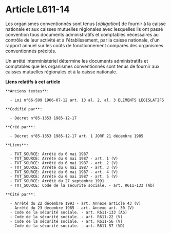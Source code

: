 # Article L611-14

Les organismes conventionnés sont tenus [*obligation*] de fournir à la caisse nationale et aux caisses mutuelles régionales
avec lesquelles ils ont passé convention tous documents administratifs et comptables nécessaires au contrôle de leur activité
et à l'établissement, par la caisse nationale, d'un rapport annuel sur les coûts de fonctionnement comparés des organismes
conventionnés précités. 

Un arrêté interministériel détermine les documents administratifs et comptables que les organismes conventionnés sont tenus
de fournir aux caisses mutuelles régionales et à la caisse nationale.

**Liens relatifs à cet article**

	**Anciens textes**:

	  - Loi n°66-509 1966-07-12 art. 13 al. 2, al. 3 ELEMENTS LEGISLATIFS

	**Codifié par**:

	  - Décret n°85-1353 1985-12-17

	**Créé par**:

	  - Décret n°85-1353 1985-12-17 art. 1 JORF 21 décembre 1985

	**Liens**:

	  - TXT_SOURCE: Arrêté du 6 mai 1987
	  - TXT_SOURCE: Arrêté du 6 mai 1987 - art. 1 (V)
	  - TXT_SOURCE: Arrêté du 6 mai 1987 - art. 2 (V)
	  - TXT_SOURCE: Arrêté du 6 mai 1987 - art. 3 (V)
	  - TXT_SOURCE: Arrêté du 6 mai 1987 - art. 4 (V)
	  - TXT_SOURCE: Arrêté du 6 mai 1987 - art. 5 (V)
	  - TXT_SOURCE: Arrêté du 27 septembre 1991
	  - TXT_SOURCE: Code de la sécurité sociale. - art. R611-133 (Ab)

	**Cité par**:

	  - Arrêté du 22 décembre 1993 - art. Annexe article 43 (V)
	  - Arrêté du 23 décembre 1985 - art. Annexe art. 30 (V)
	  - Code de la sécurité sociale. - art. R611-133 (Ab)
	  - Code de la sécurité sociale. - art. R611-22 (V)
	  - Code de la sécurité sociale. - art. R611-56 (V)
	  - Code de la sécurité sociale. - art. R611-57 (VD)
